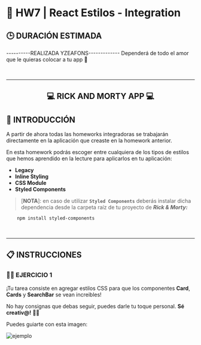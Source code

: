 # **💪 HW7 | React Estilos - Integration**

## **🕒 DURACIÓN ESTIMADA**
----------REALIZADA YZEAFONS-------------
Dependerá de todo el amor que le quieras colocar a tu app 💛

<br />

---

<div align="center">

## **💻 RICK AND MORTY APP 💻**

</div>

## **📝 INTRODUCCIÓN**

A partir de ahora todas las homeworks integradoras se trabajarán directamente en la aplicación que creaste en la homework anterior.

En esta homework podrás escoger entre cualquiera de los tipos de estilos que hemos aprendido en la lecture para aplicarlos en tu aplicación:

-  **Legacy**
-  **Inline Styling**
-  **CSS Module**
-  **Styled Components**

> [**NOTA**]: en caso de utilizar **`Styled Components`** deberás instalar dicha dependencia desde la carpeta raíz de tu proyecto de **_Rick & Morty:_**

```bash
    npm install styled-components
```

<br />

---

## **📋 INSTRUCCIONES**

### **👩‍💻 EJERCICIO 1**

¡Tu tarea consiste en agregar estilos CSS para que los componentes **Card**, **Cards** y **SearchBar** se vean increibles!

No hay consignas que debas seguir, puedes darle tu toque personal. **Sé creativ@!** 🧑‍🎨

Puedes guiarte con esta imagen:

![ejemplo](./img/01.png)
